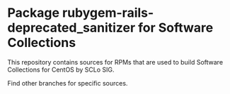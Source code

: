 # Package rubygem-rails-deprecated_sanitizer for Software Collections

This repository contains sources for RPMs that are used
to build Software Collections for CentOS by SCLo SIG.

Find other branches for specific sources.
